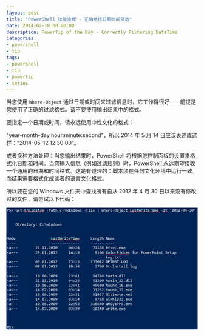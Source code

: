```yaml
---
layout: post
title: "PowerShell 技能连载 - 正确地按日期时间筛选"
date: 2014-02-18 00:00:00
description: PowerTip of the Day - Correctly Filtering DateTime
categories:
- powershell
- tip
tags:
- powershell
- tip
- powertip
- series
---
```

当您使用 `Where-Object` 通过日期或时间来过滤信息时，它工作得很好——前提是您使用了正确的过滤格式。请不要使用输出结果中的格式。

要指定一个日期或时间，请永远使用中性文化的格式：

"year-month-day hour:minute:second"，所以 2014 年 5 月 14 日应该表述成这样：“2014-05-12 12:30:00”。

或者换种方法处理：当您输出结果时，PowerShell 将根据您控制面板的设置来格式化日期和时间。当您输入信息（例如过滤规则）时，PowerShell 永远期望接收一个通用的日期和时间格式。这是有道理的：脚本须在任何文化环境中运行一致。而结果需要格式化成读者的语言文化格式。

所以要在您的 Windows 文件夹中查找所有自从 2012 年 4 月 30 日以来没有修改过的文件，请尝试以下代码：

![](/img/2014-02-18-correctly-filtering-datetime-001.png)

<!--本文国际来源：[Correctly Filtering DateTime](http://community.idera.com/powershell/powertips/b/tips/posts/correctly-filtering-datetime)-->
